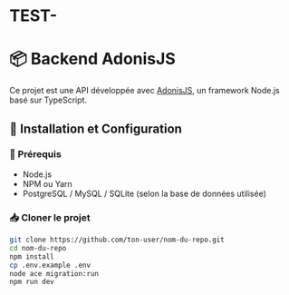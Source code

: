 # TEST-

# 📦 Backend AdonisJS

Ce projet est une API développée avec [AdonisJS](https://adonisjs.com/), un framework Node.js basé sur TypeScript.

## 🚀 Installation et Configuration

### 📌 Prérequis
- Node.js 
- NPM ou Yarn
- PostgreSQL / MySQL / SQLite (selon la base de données utilisée)

### 📥 Cloner le projet
```sh
git clone https://github.com/ton-user/nom-du-repo.git
cd nom-du-repo
npm install
cp .env.example .env
node ace migration:run
npm run dev

